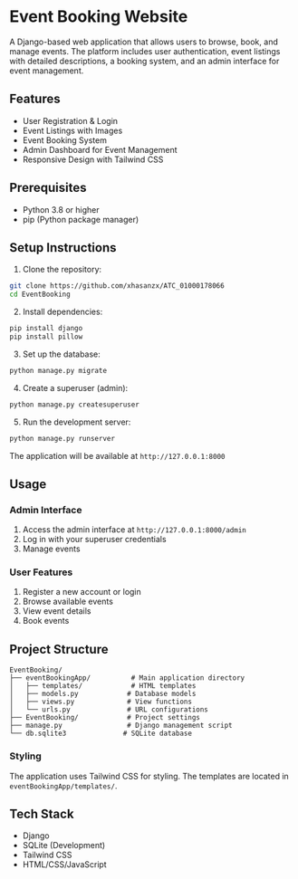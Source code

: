 # Event Booking Website

A Django-based web application that allows users to browse, book, and manage events. The platform includes user authentication, event listings with detailed descriptions, a booking system, and an admin interface for event management.

## Features

- User Registration & Login
- Event Listings with Images
- Event Booking System
- Admin Dashboard for Event Management
- Responsive Design with Tailwind CSS

## Prerequisites

- Python 3.8 or higher
- pip (Python package manager)

## Setup Instructions

1. Clone the repository:
```bash
git clone https://github.com/xhasanzx/ATC_01000178066
cd EventBooking
```

2. Install dependencies:
```bash
pip install django
pip install pillow
```

3. Set up the database:
```bash
python manage.py migrate
```

4. Create a superuser (admin):
```bash
python manage.py createsuperuser
```

5. Run the development server:
```bash
python manage.py runserver
```

The application will be available at `http://127.0.0.1:8000`

## Usage

### Admin Interface
1. Access the admin interface at `http://127.0.0.1:8000/admin`
2. Log in with your superuser credentials
3. Manage events

### User Features
1. Register a new account or login
2. Browse available events
3. View event details
4. Book events

## Project Structure

```
EventBooking/
├── eventBookingApp/          # Main application directory
│   ├── templates/            # HTML templates
│   ├── models.py            # Database models
│   ├── views.py             # View functions
│   └── urls.py              # URL configurations
├── EventBooking/            # Project settings
├── manage.py                # Django management script
└── db.sqlite3              # SQLite database
```


### Styling
The application uses Tailwind CSS for styling. The templates are located in `eventBookingApp/templates/`.

## Tech Stack

- Django
- SQLite (Development)
- Tailwind CSS
- HTML/CSS/JavaScript
